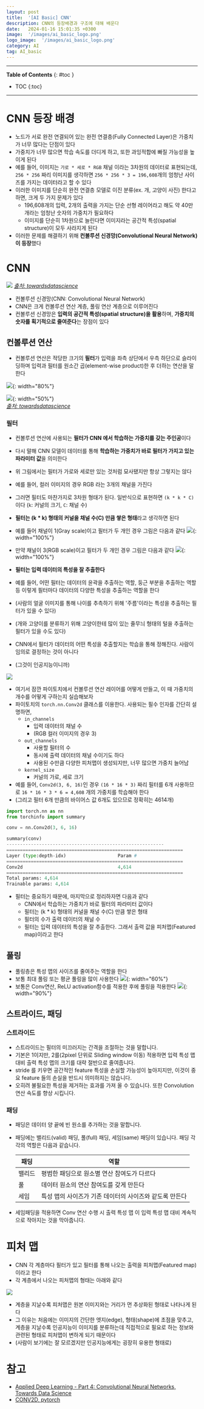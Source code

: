 ```yaml
---
layout: post
title:  '[AI Basic] CNN'
description: CNN의 등장배경과 구조에 대해 배운다
date:   2024-01-16 15:01:35 +0300
image:  '/images/ai_basic_logo.png'
logo_image:  '/images/ai_basic_logo.png'
category: AI
tag: AI_basic
---
```

---

**Table of Contents**
{: #toc }
*  TOC
{:toc}

---

# CNN 등장 배경

- 노드가 서로 완전 연결되어 있는 완전 연결층(Fully Connected Layer)은 가중치가 너무 많다는 단점이 있다
- 가중치가 너무 많으면 학습 속도를 더디게 하고, 또한 과잉적합에 빠질 가능성을 높이게 된다
- 예를 들어, 이미지는 `가로 * 세로 * RGB` 채널 이라는 3차원의 데이터로 표현되는데, `256 * 256` 짜리 이미지를 생각하면 `256 * 256 * 3 = 196,608`개의 엄청난 사이즈를 가지는 데이터라고 할 수 있다
- 이러한 이미지를 단순히 완전 연결층 모델로 이진 분류(ex. 개, 고양이 사진) 한다고 하면, 크게 두 가지 문제가 있다
  - 196,608개의 입력, 2개의 출력을 가지는 단순 선형 레이어라고 해도 약 40만개라는 엄청난 숫자의 가중치가 필요하다
  - 이미지를 단순히 1차원으로 늘린다면 이미지라는 공간적 특성(spatial structure)이 모두 사라지게 된다
- 이러한 문제를 해결하기 위해 **컨볼루션 신경망(Convolutional Neural Network)이 등장**했다

# CNN

![](/images/ai_basic_cnn_4.webp)
*[출처: towardsdatascience](https://towardsdatascience.com/applied-deep-learning-part-4-convolutional-neural-networks-584bc134c1e2)*

- 컨볼루션 신경망(CNN: Convolutional Neural Network)
- CNN은 크게 컨볼루션 연산 계층, 풀링 연산 계층으로 이루어진다
- 컨볼루션 신경망은 **입력의 공간적 특성(spatial structure)을 활용**하며, **가중치의 숫자를 획기적으로 줄여준다**는 장점이 있다



## 컨볼루션 연산

- 컨볼루션 연산은 적당한 크기의 **필터**가 입력을 좌측 상단에서 우측 하단으로 슬라이딩하며 입력과 필터를 원소간 곱(element-wise product)한 후 더하는 연산을 말한다

![](/images/ai_basic_cnn_1.png){: width="80%"}  

![](/images/ai_basic_cnn_2.gif){: width="50%"}  
*[출처: towardsdatascience](https://towardsdatascience.com/intuitively-understanding-convolutions-for-deep-learning-1f6f42faee1)*

### 필터

- 컨볼루션 연산에 사용되는 **필터가 CNN 에서 학습하는 가중치를 갖는 주인공**이다
- 다시 말해 CNN 모델이 데이터를 통해 **학습하는 가중치가 바로 필터가 가지고 있는 파라미터 값**을 의미한다

- 위 그림에서는 필터가 가로와 세로만 있는 것처럼 묘사됐지만 항상 그렇지는 않다
- 예를 들어, 컬러 이미지의 경우 RGB 라는 3개의 채널을 가진다
- 그러면 필터도 마찬가지로 3차원 형태가 된다. 일반식으로 표현하면 `(k * k * C)` 이다 (`k`: 커널의 크기, `C`: 채널 수)
- **필터는 (k * k) 형태의 커널을 채널 수(C) 만큼 쌓은 형태**라고 생각하면 된다

- 예를 들어 채널이 1(Gray scale)이고 필터가 두 개인 경우 그림은 다음과 같다
![](/images/cnn_5.png){: width="100%"}  

- 만약 채널이 3(RGB scale)이고 필터가 두 개인 경우 그림은 다음과 같다
![](/images/cnn_6.png){: width="100%"}  

- **필터는 입력 데이터의 특성을 잘 추출한다**
- 예를 들어, 어떤 필터는 데이터의 윤곽을 추출하는 역할, 둥근 부분을 추출하는 역할 등 이렇게 필터마다 데이터의 다양한 특성을 추출하는 역할을 한다
- (사람의 얼굴 이미지를 통해 나이를 추측하기 위해 '주름'이라는 특성을 추출하는 필터가 있을 수 있다)
- (개와 고양이를 분류하기 위해 고양이한테 많이 있는 줄무늬 형태의 털을 추출하는 필터가 있을 수도 있다)
- CNN에서 필터가 데이터의 어떤 특성을 추출할지는 학습을 통해 정해진다. 사람이 임의로 결정하는 것이 아니다 
- (그것이 인공지능이니까)

![](/images/ai_basic_cnn_3.png)


- 여기서 잠깐 파이토치에서 컨볼루션 연산 레이어를 어떻게 만들고, 이 때 가중치의 개수를 어떻게 구하는지 실습해보자
- 파이토치의 `torch.nn.Conv2d` 클래스를 이용한다. 사용되는 필수 인자를 간단히 설명하면,
  - `in_channels`
    - 입력 데이터의 채널 수
    - (RGB 컬러 이미지의 경우 3)
  - `out_channels`
    - 사용할 필터의 수
    - 동시에 출력 데이터의 채널 수이기도 하다
    - 사용된 수만큼 다양한 피처맵이 생성되지만, 너무 많으면 가중치 늘어남
  - `kernel_size`
    - 커널의 가로, 세로 크기
- 예를 들어, `Conv2d(3, 6, 16)`인 경우 `(16 * 16 * 3)` 짜리 필터를 6개 사용하므로 `16 * 16 * 3 * 6 = 4,608` 개의 가중치를 학습해야 한다
- (그리고 필터 6개 만큼의 바이어스 값 6개도 있으므로 정확히는 4614개)

```py
import torch.nn as nn
from torchinfo import summary

conv = nn.Conv2d(3, 6, 16)

summary(conv)
----------------------------------------------------------
=================================================================
Layer (type:depth-idx)                   Param #
=================================================================
Conv2d                                   4,614
=================================================================
Total params: 4,614
Trainable params: 4,614
```

- 필터는 중요하기 때문에, 마지막으로 정리하자면 다음과 같다
  - <span class='very__important'>CNN에서 학습하는 가중치가 바로 필터의 파라미터 값이다</span>
  - <span class='very__important'>필터는 (k * k) 형태의 커널을 채널 수(C) 만큼 쌓은 형태</span>
  - <span class='very__important'>필터의 수가 출력 데이터의 채널 수</span>
  - <span class='very__important'>필터는 입력 데이터의 특성을 잘 추출한다. 그래서 출력 값을 피처맵(Featured map)이라고 한다</span>


## 풀링

- 풀링층은 특성 맵의 사이즈를 줄여주는 역할을 한다
- 보통 최대 풀링 또는 평균 풀링을 많이 사용한다
    ![](/images/cnn_8.png){: width="60%"}  
- 보통은 Conv연산, ReLU activation함수를 적용한 후에 풀링을 적용한다
    ![](/images/ai_basic_cnn_5.jpeg){: width="90%"}  

## 스트라이드, 패딩 

### 스트라이드
* 스트라이드는 필터의 미끄러지는 간격을 조절하는 것을 말합니다.  
* 기본은 1이지만, 2를(2pixel 단위로 Sliding window 이동) 적용하면 입력 특성 맵 대비 출력 특성 맵의 크기를 대략 절반으로 줄여줍니다.  
* stride 를 키우면 공간적인 feature 특성을 손실할 가능성이 높아지지만, 이것이 중요 feature 들의 손실을 반드시 의미하지는 않습니다.  
* 오히려 불필요한 특성을 제거하는 효과를 가져 올 수 있습니다. 또한 Convolution 연산 속도를 향상 시킵니다.  


### 패딩  
* 패딩은 데이터 양 끝에 빈 원소를 추가하는 것을 말합니다. 
* 패딩에는 밸리드(valid) 패딩, 풀(full) 패딩, 세임(same) 패딩이 있습니다. 패딩 각각의 역할은 다음과 같습니다.  

    |패딩|역할|
    |---|---|
    |밸리드|평범한 패딩으로 원소별 연산 참여도가 다르다|
    |풀|데이터 원소의 연산 참여도를 갖게 만든다|
    |세임|특성 맵의 사이즈가 기존 데이터의 사이즈와 같도록 만든다|  
* 세임패딩을 적용하면 Conv 연산 수행 시 출력 특성 맵 이 입력 특성 맵 대비 계속적으로 작아지는 것을 막아줍니다.  


# 피처 맵

- CNN 각 계층마다 필터가 있고 필터를 통해 나오는 출력을 피처맵(Featured map)이라고 한다
- 각 계층에서 나오는 피처맵의 형태는 아래와 같다

![](/images/ai_basic_cnn_6.webp)

- 계층을 지날수록 피처맵은 원본 이미지와는 거리가 먼 추상화된 형태로 나타나게 된다
- 그 이유는 처음에는 이미지의 간단한 엣지(edge), 형태(shape)에 초점을 맞추고, 계층을 지날수록 인공지능이 이미지를 분류하는데 직접적으로 필요로 하는 정보와 관련된 형태로 피처맵이 변하게 되기 때문이다
- (사람이 보기에는 잘 모르겠지만 인공지능에게는 굉장히 유용한 형태로)


# 참고

- [Applied Deep Learning - Part 4: Convolutional Neural Networks, Towards Data Science](https://towardsdatascience.com/applied-deep-learning-part-4-convolutional-neural-networks-584bc134c1e2)
- [CONV2D, pytorch](https://pytorch.org/docs/stable/generated/torch.nn.Conv2d.html#torch.nn.Conv2d)